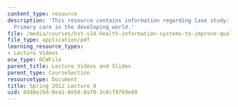 ```yaml
---
content_type: resource
description: 'This resource contains information regarding Case study: Neri Clinics:
  Primary care in the developing world.'
file: /media/courses/hst-s14-health-information-systems-to-improve-quality-of-care-in-resource-poor-settings-spring-2012/0d48e26d8ea18e588a703c6cf9769e69_MITHST_S14S12_lec17_1209.pdf
file_type: application/pdf
learning_resource_types:
- Lecture Videos
ocw_type: OCWFile
parent_title: Lecture Videos and Slides
parent_type: CourseSection
resourcetype: Document
title: Spring 2012 Lecture 9
uid: 0d48e26d-8ea1-8e58-8a70-3c6cf9769e69
---
```

